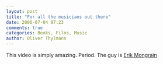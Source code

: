 ```yaml
---
layout: post
title: "For all the musicians out there"
date: 2006-07-04 07:23
comments: true
categories: Books, Films, Music
author: Oliver Thylmann
---
```




This video is simply amazing. Period. The guy is [Erik Mongrain](http://www.erikmongrain.com/)







